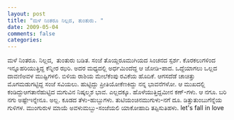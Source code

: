 ```yaml
---
layout: post
title: "ಮಳೆ ನಿಂತರೂ ನಿಲ್ಲದ, ತುಂತುರು. "
date: 2009-05-04
comments: false
categories: 
---
```



ಮಳೆ ನಿಂತರೂ.  ನಿಲ್ಲದ,  ತುಂತುರು ಬಡಿತ. ಸಂಜೆ ತೊಯ್ದರೂಮುಗಿಯದ ಸಿಂಚನದ ಸ್ಪರ್ಶ. ಕೊರಕಲುಗಳಿಂದ ಇನ್ನೂಹರಿಯುತ್ತಿದ್ದ ಕೆನ್ನೀರ ಝರಿ. ಅದರ ಮಧ್ಯದಲ್ಲಿ ಅರ್ಧಮಿಂದೆದ್ದ ಆ ಜೋಡಿ-ಪಾದ. ಒದ್ದೆಯಾಗಲು ಒಲ್ಲದ ದಾವಣಿಅವಳ ಮುಷ್ಟಿಗಳಲಿ. ಬಿಳಿಯ ರಾಶಿಯ ಮೇಲೆಕೆಂಪು ರವಿಕೆಯ ಹೊದಿಕೆ. ಆಗಸದೆಡೆ ಚಾಚಿತ್ತು ಮೊಗಮಡುಗಟ್ಟಿದ್ದ ಸಂಜೆ ಸವಿಯಲು. ಹುಟ್ಟಿದ್ದು ಪ್ರೀತಿಯೋಕೆಣಕಿದ್ದು ನನ್ನ ಭಾವನೆಗಳೋ. ಆ ಮುಖದಲ್ಲಿ ಕಂಡಿದ್ದುಆಗತಾನೆಹುಟ್ಟಿದ ಮಗುವಿನ ನಿಷ್ಕಲ್ಮಶ ಭಾವ. ಎಲ್ಲದಕ್ಕೂ.  ಹೊಳೆಯುತ್ತಿದ್ದಮೀನ ಕಣ್-ಗಳು. ಆ ನಗೂ.  ಬರಿ ನಗು ಅಷ್ಟೇಇನ್ನೇನೂ.  ಅಲ್ಲ. ಕೂಡದ ತೆಳು-ಹುಬ್ಬುಗಳು. ತುಟಿಯಂಚಿನಮುಗುಳು-ನಗೆ ದೂ. ಡಿತ್ತುತುಂಬುಗೆನ್ನೆಯ ಗುಳಿಗಳ. ಮುಂಗುರುಳ ಮಾಯೆ ಅವಳುಮಬ್ಬು-ಸಂಜೆಯಲಿ ಯಾಕೋಹಾದಿ ತಪ್ಪಿಸುತಿಹಳು.      let's fall in love
